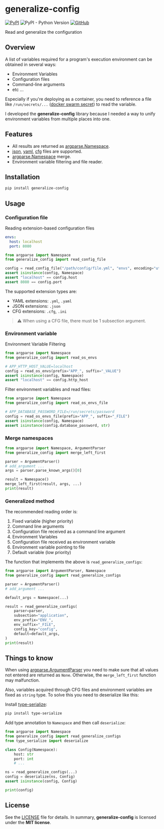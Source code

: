 # generalize-config

[![PyPI](https://img.shields.io/pypi/v/generalize-config?style=flat-square)](https://pypi.org/project/generalize-config/)
![PyPI - Python Version](https://img.shields.io/pypi/pyversions/generalize-config?style=flat-square)
[![GitHub](https://img.shields.io/github/license/osom8979/generalize-config?style=flat-square)](https://github.com/osom8979/generalize-config)

Read and generalize the configuration

## Overview

A list of variables required for a program's execution environment can be obtained in several ways:

- Environment Variables
- Configuration files
- Command-line arguments
- etc ...

Especially if you're deploying as a container,
you need to reference a file like `/run/secrets/...`
([docker swarm secret](https://docs.docker.com/engine/swarm/secrets/))
to read the variable.

I developed the **generalize-config** library because I needed a way to unify environment variables from multiple places into one.

## Features

- All results are returned as [argparse.Namespace](https://docs.python.org/3/library/argparse.html#argparse.Namespace).
- [json](https://github.com/ijl/orjson), [yaml](https://pyyaml.org/), [cfg](https://docs.python.org/3/library/configparser.htmlI) files are supported.
- [argparse.Namespace](https://docs.python.org/3/library/argparse.html#argparse.Namespace) merge.
- Environment variable filtering and file reader.

## Installation

```bash
pip install generalize-config
```

## Usage

### Configuration file

Reading extension-based configuration files

```yaml
envs:
  host: localhost
  port: 8080
```

```python
from argparse import Namespace
from generalize_config import read_config_file

config = read_config_file("/path/config/file.yml", "envs", encoding="utf-8")
assert isinstance(config, Namespace)
assert "localhost" == config.host
assert 8080 == config.port
```

The supported extension types are:

- YAML extensions: `.yml`, `.yaml`
- JSON extensions: `.json`
- CFG extensions: `.cfg`, `.ini`

> :warning: When using a CFG file, there must be 1 subsection argument.

### Environment variable

Environment Variable Filtering

```python
from argparse import Namespace
from generalize_config import read_os_envs

# APP_HTTP_HOST_VALUE=localhost
config = read_os_envs(prefix="APP_", suffix="_VALUE")
assert isinstance(config, Namespace)
assert "localhost" == config.http_host
```

Filter environment variables and read files:

```python
from argparse import Namespace
from generalize_config import read_os_envs_file

# APP_DATABASE_PASSWORD_FILE=/run/secrets/password
config = read_os_envs_file(prefix="APP_", suffix="_FILE")
assert isinstance(config, Namespace)
assert isinstance(config.database_password, str)
```

### Merge namespaces

```python
from argparse import Namespace, ArgumentParser
from generalize_config import merge_left_first

parser = ArgumentParser()
# add_argument ...
args = parser.parse_known_args()[0]

result = Namespace()
merge_left_first(result, args, ...)
print(result)
```

### Generalized method

The recommended reading order is:

1. Fixed variable (higher priority)
2. Command line arguments
3. Configuration file received as a command line argument
4. Environment Variables
5. Configuration file received as environment variable
6. Environment variable pointing to file
7. Default variable (low priority)

The function that implements the above is `read_generalize_configs`:

```python
from argparse import ArgumentParser, Namespace
from generalize_config import read_generalize_configs

parser = ArgumentParser()
# add_argument ...

default_args = Namespace(...)

result = read_generalize_configs(
    parser=parser,
    subsection="application",
    env_prefix="ENV_",
    env_suffix="_FILE",
    config_key="config",
    default=default_args,
)
print(result)
```

## Things to know

When using
[argparse.ArgumentParser](https://docs.python.org/3/library/argparse.html#argumentparser-objects)
you need to make sure that all values not entered are returned as `None`.
Otherwise, the `merge_left_first` function may malfunction.

Also, variables acquired through CFG files and environment variables are
fixed as `string` type. To solve this you need to deserialize like this:

Install [type-serialize](https://github.com/osom8979/type-serialize):

```bash
pip install type-serialize
```

Add type annotation to `Namespace` and then call `deserialize`:

```python
from argparse import Namespace
from generalize_config import read_generalize_configs
from type_serialize import deserialize

class Config(Namespace):
    host: str
    port: int
    # ...

ns = read_generalize_configs(...)
config = deserialize(ns, Config)
assert isinstance(config, Config)

print(config)
```

## License

See the [LICENSE](./LICENSE) file for details. In summary,
**generalize-config** is licensed under the **MIT license**.
